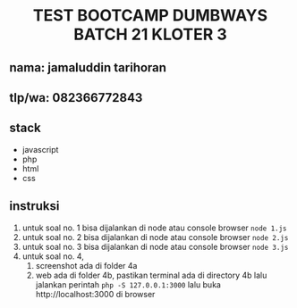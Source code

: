 <h1 align="center"><b>TEST BOOTCAMP DUMBWAYS BATCH 21 KLOTER 3</b></h1>

## nama: jamaluddin tarihoran

## tlp/wa: 082366772843

## stack

- javascript
- php
- html
- css

## instruksi

1. untuk soal no. 1 bisa dijalankan di node atau console browser
   `node 1.js`
2. untuk soal no. 2 bisa dijalankan di node atau console browser
   `node 2.js`
3. untuk soal no. 3 bisa dijalankan di node atau console browser
   `node 3.js`
4. untuk soal no. 4,
   1. screenshot ada di folder 4a
   2. web ada di folder 4b, pastikan terminal ada di directory 4b lalu jalankan perintah
      `php -S 127.0.0.1:3000`
      lalu buka http://localhost:3000 di browser
